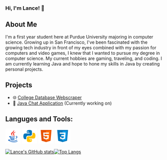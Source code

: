 ### **Hi, I'm Lance! 👋**
## About Me
I'm a first year student here at Purdue University majoring in computer science. Growing up in San Francisco, I've been fascinated with the growing tech industry in front of my eyes combined with my passion for computers and video games, I knew that I wanted to pursue my degree in computer science. My current hobbies are gaming, traveling, and coding. I am currently learning Java and hope to hone my skills in Java by creating personal projects.
## Projects

* 🌐 [College Database Webscraper](https://github.com/LanceMa03/CollegeDatabaseWebScraper)
* 💬 [Java Chat Application](https://github.com/LanceMa03/Chat-Application) (Currently working on)

## Languges and Tools:

![Java Icon](java.png) ![Python Icon](python.png) ![HTML Icon](html.png) ![CSS Icon](css.png) 

[![Lance's GitHub stats](https://github-readme-stats.vercel.app/api?username=LanceMa03&show_icons=true&theme=dark&count_private=true)](https://github.com/anuraghazra/github-readme-stats)[![Top Langs](https://github-readme-stats.vercel.app/api/top-langs/?username=LanceMa03&layout=compact&theme=dark)](https://github.com/anuraghazra/github-readme-stats)



